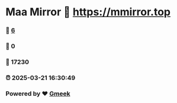 # Maa Mirror :link: https://mmirror.top 
### :page_facing_up: [6](https://mmirror.top/tag.html) 
### :speech_balloon: 0 
### :hibiscus: 17230 
### :alarm_clock: 2025-03-21 16:30:49 
### Powered by :heart: [Gmeek](https://github.com/Meekdai/Gmeek)
